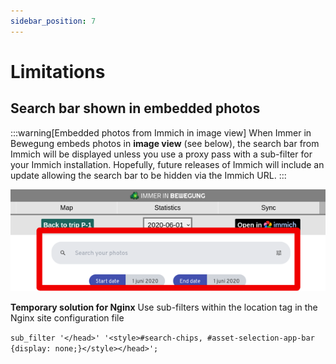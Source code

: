 ```yaml
---
sidebar_position: 7
---
```


# Limitations

## Search bar shown in embedded photos
:::warning[Embedded photos from Immich in image view]
When Immer in Bewegung embeds photos in **image view** (see below), the search bar from Immich will be displayed unless you use a proxy pass with a sub-filter for your Immich installation. Hopefully, future releases of Immich will include an update allowing the search bar to be hidden via the Immich URL.
:::

![img](immich_search_bar.png)

**Temporary solution for Nginx**
Use sub-filters within the location tag in the Nginx site configuration file

`sub_filter '</head>' '<style>#search-chips, #asset-selection-app-bar {display: none;}</style></head>';`

